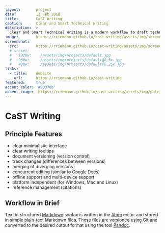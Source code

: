 ```yaml
---
layout:       project
date:         12 Feb 2018
title:        CaST Writing
caption:      Clear and Smart Technical Writing
description:  >
  Clear and Smart Technical Writing is a modern workflow to draft technical documents based on different free software components such as Markdown and Atom.
image:        https://rriemann.github.io/cast-writing/assets/img/screenshot-atom-editor.png
screenshot:
  src:        https://rriemann.github.io/cast-writing/assets/img/screenshot-atom-editor.png
  # srcset:
  #   1920w:    /assets/img/projects/default.jpg
  #   960w:     /assets/img/projects/default@0,5x.jpg
  #   480w:     /assets/img/projects/default@0,25x.jpg
links:
  - title:    Website
    url:      https://rriemann.github.io/cast-writing
featured:     true
accent_color: '#90370b'
accent_image:  https://rriemann.github.io/cast-writing/assets/img/patrick-fore-381196-blur.jpg
---
```


# CaST Writing

## Principle Features

- clear minimalistic interface
- clear writing tooltips
- document versioning (version control)
- track changes (differences between versions)
- merging of diverging versions
- concurrent editing (similar to Google Docs)
- offline support and multi-device support
- platform independent (for Windows, Mac and Linux)
- reference management (citations)

## Workflow in Brief

Text in structured [Markdown] syntax is written in the [Atom] editor and stored in simple plain-text Markdown files. These files are versioned using [Git] and converted to the desired output format using the tool [Pandoc].

[Markdown]: https://en.wikipedia.org/wiki/Markdown
[Atom]: https://en.wikipedia.org/wiki/Atom_(text_editor)
[Git]: https://en.wikipedia.org/wiki/Git
[Pandoc]: https://en.wikipedia.org/wiki/Pandoc
